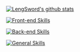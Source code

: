 [![LengSword's github stats](https://github-readme-stats.vercel.app/api?username=LengSword&theme=cobalt&show_icons=true&hide_title=true&hide=contribs&include_all_commits=true)](https://github.com/LengSword)

[![Front-end Skills](https://skillicons.dev/icons?i=js,ts,vue,vite,nodejs)](https://skillicons.dev)

[![Back-end Skills](https://skillicons.dev/icons?i=py)](https://skillicons.dev)

[![General Skills](https://skillicons.dev/icons?i=git,docker,vscode,linux)](https://skillicons.dev)


[monkeytype.badge]: https://img.shields.io/endpoint?style=flat&url=https%3A%2F%2Fmonkeytype-badge-vhd5lan7mmhz.runkit.sh
[monkeytype]: https://monkeytype.com/
